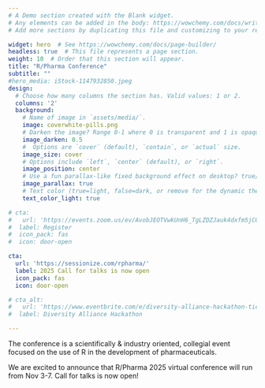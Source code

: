 ```yaml
---
# A Demo section created with the Blank widget.
# Any elements can be added in the body: https://wowchemy.com/docs/writing-markdown-latex/
# Add more sections by duplicating this file and customizing to your requirements.

widget: hero  # See https://wowchemy.com/docs/page-builder/
headless: true  # This file represents a page section.
weight: 10  # Order that this section will appear.
title: "R/Pharma Conference"
subtitle: ""
#hero_media: iStock-1147932850.jpeg
design:
  # Choose how many columns the section has. Valid values: 1 or 2.
  columns: '2'
  background:
    # Name of image in `assets/media/`.
    image: coverwhite-pills.png
    # Darken the image? Range 0-1 where 0 is transparent and 1 is opaque.
    image_darken: 0.5
    #  Options are `cover` (default), `contain`, or `actual` size.
    image_size: cover
    # Options include `left`, `center` (default), or `right`.
    image_position: center
    # Use a fun parallax-like fixed background effect on desktop? true/false
    image_parallax: true
    # Text color (true=light, false=dark, or remove for the dynamic theme color).
    text_color_light: true

# cta:
#   url: 'https://events.zoom.us/ev/AvobJEOTVwkUnH6_TgLZDZJauk4dxfm5jCG8JFNN9zukOcsVLvTN~AmO5XY5HRBcxkKG6Hga1aXZaYtpBSER6jHms1seP-NNOA0dhcQZUGJ2NWg'
#  label: Register
#  icon_pack: fas
#  icon: door-open

cta:
  url: 'https://sessionize.com/rpharma/'
  label: 2025 Call for talks is now open
  icon_pack: fas
  icon: door-open

# cta_alt:
#   url: 'https://www.eventbrite.com/e/diversity-alliance-hackathon-tickets-1027083142327'
#  label: Diversity Alliance Hackathon

---
```


The conference is a scientifically & industry oriented, collegial event focused on the use of R in the development of pharmaceuticals.  

We are excited to announce that R/Pharma 2025 virtual conference will run from Nov 3-7.  Call for talks is now open!
